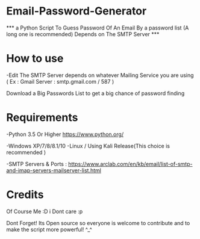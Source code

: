 # Email-Password-Generator
*** a Python Script To Guess Password Of An Email By a password list (A long one is recommended) Depends on The SMTP Server ***

# How to use
-Edit The SMTP Server depends on whatever Mailing Service you are using ( Ex : Gmail Server : smtp.gmail.com	/ 587 )

Download a Big Passwords List to get a big chance of password finding
# Requirements
-Python 3.5 Or Higher https://www.python.org/ 

-Windows XP/7/8/8.1/10 
-Linux / Using Kali Release(This choice is recommended )

-SMTP Servers & Ports : https://www.arclab.com/en/kb/email/list-of-smtp-and-imap-servers-mailserver-list.html
# Credits
Of Course Me :D  i Dont care :p 

Dont Forget! Its Open source so everyone is welcome to contribute and to make the script more powerful! ^_^



